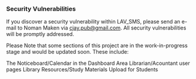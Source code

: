 ### Security Vulnerabilities
If you discover a security vulnerability within LAV_SMS, please send an e-mail to Noman Maken via cjay.pub@gmail.com. All security vulnerabilities will be promptly addressed.

Please Note that some sections of this project are in the work-in-progress stage and would be updated soon. These include:

The Noticeboard/Calendar in the Dashboard Area
Librarian/Acountant user pages
Library Resources/Study Materials Upload for Students
